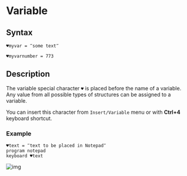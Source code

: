 # Variable

## Syntax

```G1ANT
♥myvar = ‴some text‴
```

```G1ANT
♥myvarnumber = 773
```

## Description

The variable special character `♥` is placed before the name of a variable. Any value from all possible types of structures can be assigned to a variable.

You can insert this character from `Insert/Variable` menu or with **Ctrl+4** keyboard shortcut.

### Example

```G1ANT
♥text = ‴text to be placed in Notepad‴
program notepad
keyboard ♥text
```

![img](/-assets/variable.png)

